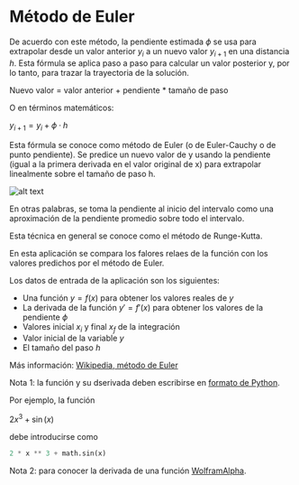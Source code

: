 # Método de Euler

De acuerdo con este método, la pendiente estimada $\phi$ se usa para extrapolar desde un valor anterior $y_i$ a un nuevo valor $y_{i+1}$ en una distancia $h$. Esta fórmula se aplica paso a paso para calcular un valor posterior y, por lo tanto, para trazar la trayectoria de la solución.

Nuevo valor = valor anterior + pendiente * tamaño de paso

O en términos matemáticos:

$y_{i+1} = y_i + \phi · h$

Esta fórmula se conoce como método de Euler (o de Euler-Cauchy o de punto pendiente). Se predice un nuevo valor de y usando la pendiente (igual a la primera derivada en el valor original de x) para extrapolar linealmente sobre el tamaño de paso h.

![alt text]("https://github.com/PedroBiel/Euler/img1.png")

En otras palabras, se toma la pendiente al inicio del intervalo como una aproximación de la pendiente promedio sobre todo el intervalo.

Esta técnica en general se conoce como el método de Runge-Kutta.

En esta aplicación se compara los falores relaes de la función con los valores predichos por el método de Euler.

Los datos de entrada de la aplicación son los siguientes:
  
- Una función $y = f(x)$ para obtener los valores reales de $y$
- La derivada de la función $y' = f'(x)$ para obtener los valores de la pendiente $\phi$
- Valores inicial $x_i$ y final $x_f$ de la integración
- Valor inicial de la variable $y$
- El tamaño del paso $h$

Más información: [Wikipedia, método de Euler](https://es.wikipedia.org/wiki/M%C3%A9todo_de_Euler)
        
Nota 1: la función y su dserivada deben escribirse en [formato de Python](https://www.easypythondocs.com/arithmetic.html).
        
Por ejemplo, la función
        
$2 x^3 + \sin(x)$
        
debe introducirse como
        
```python
2 * x ** 3 + math.sin(x)
```
      
Nota 2: para conocer la derivada de una función [WolframAlpha](https://www.wolframalpha.com/).
